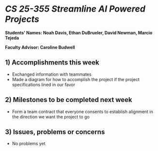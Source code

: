 # *CS 25-355 Streamline AI Powered Projects*

**Students' Names: Noah Davis, Ethan DuBrueler, David Newman, Marcio Tejeda**

**Faculty Advisor: Caroline Budwell**

## 1) Accomplishments this week ##
   - Exchanged information with teammates
   - Made a diagram for how to accomplish the project if the project specifications lined in our favor

## 2) Milestones to be completed next week ##
   -  Form a team contract that everyone consents to establish alignment in the direction we want the project to go

## 3) Issues, problems or concerns ##
   - No problems yet
   
